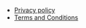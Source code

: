 - [Privacy policy](https://github.com/eventor-team/privacy-policy/blob/main/privacy-policy.md)
- [Terms and Conditions](https://github.com/eventor-team/terms-and-conditions/blob/main/terms-and-conditions.md)
